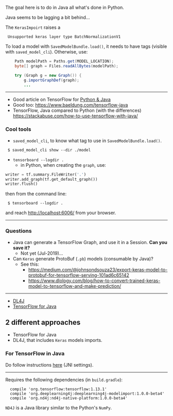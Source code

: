 The goal here is to do in Java all what's done in Python.

Java seems to be lagging a bit behind...

The `KerasImpoirt` raises a 
```
 Unsupported keras layer type BatchNormalizationV1
```

To load a model with `SavedModelBundle.load()`, it needs to have tags (visible with `saved_model_cli`).
Otherwise, use:
```java
    Path modelPath = Paths.get(MODEL_LOCATION);
    byte[] graph = Files.readAllBytes(modelPath);

    try (Graph g = new Graph()) {
        g.importGraphDef(graph);
        ...
``` 

---

- Good article on TensorFlow for [Python & Java](https://medium.com/@alexkn15/tensorflow-save-model-for-use-in-java-or-c-ab351a708ee4)
- Good too: <https://www.baeldung.com/tensorflow-java>
- TensorFlow, Java compared to Python (with the differences) <https://stackabuse.com/how-to-use-tensorflow-with-java/>

### Cool tools
- `saved_model_cli`, to know what tag to use in `SavedModelBundle.load()`.
```
 $ saved_model_cli show --dir ./model
```
- `tensorboard --logdir .`
    - in Python, when creating the `graph`, use:
```python
writer = tf.summary.FileWriter('.')
writer.add_graph(tf.get_default_graph())
writer.flush()
```
then from the command line:
```
 $ tensorboard --logdir .
```
and reach <http://localhost:6006/> from your browser.

---

### Questions

- Java can generate a TensorFlow Graph, and use it in a Session. **Can you save it?**
    - Not yet (Jul-2019)...
- Can `Keras` generate ProtoBuf (`.pb`) models (consumable by Java)?
    - See this: 
        - <https://medium.com/@johnsondsouza23/export-keras-model-to-protobuf-for-tensorflow-serving-101ad6c65142>
        - <https://www.dlology.com/blog/how-to-convert-trained-keras-model-to-tensorflow-and-make-prediction/>

---

- [DL4J](https://deeplearning4j.org/)
- [TensorFlow for Java](https://www.tensorflow.org/install/lang_java)


## 2 different approaches
- TensorFlow for Java
- DL4J, that includes `Keras` models imports.

### For TensorFlow in Java
Do follow instructions [here](https://www.tensorflow.org/install/lang_java#download) (JNI settings).

---

Requires the following dependencies (in `build.gradle`):
```
  compile 'org.tensorflow:tensorflow:1.13.1'
  compile 'org.deeplearning4j:deeplearning4j-modelimport:1.0.0-beta4'
  compile 'org.nd4j:nd4j-native-platform:1.0.0-beta4'
```

`ND4J` is a Java library similar to the Python's `NumPy`.

